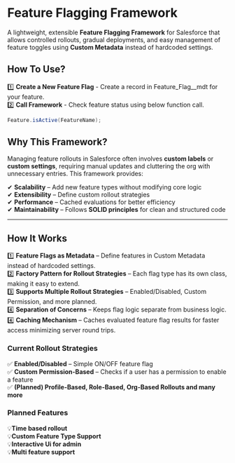 # **Feature Flagging Framework**  

A lightweight, extensible **Feature Flagging Framework** for Salesforce that allows controlled rollouts, gradual deployments, and easy management of feature toggles using **Custom Metadata** instead of hardcoded settings.  

## **How To Use?**  
1️⃣ **Create a New Feature Flag** - Create a record in Feature_Flag__mdt for your feature.  
2️⃣ **Call Framework** - Check feature status using below function call.  
```java
Feature.isActive(FeatureName);
```

## **Why This Framework?**  
Managing feature rollouts in Salesforce often involves **custom labels** or **custom settings**, requiring manual updates and cluttering the org with unnecessary entries. This framework provides:  

✔ **Scalability** – Add new feature types without modifying core logic  
✔ **Extensibility** – Define custom rollout strategies  
✔ **Performance** – Cached evaluations for better efficiency  
✔ **Maintainability** – Follows **SOLID principles** for clean and structured code  

---

## **How It Works**  

1️⃣ **Feature Flags as Metadata** – Define features in Custom Metadata instead of hardcoded settings.  
2️⃣ **Factory Pattern for Rollout Strategies** – Each flag type has its own class, making it easy to extend.  
3️⃣ **Supports Multiple Rollout Strategies** – Enabled/Disabled, Custom Permission, and more planned.  
4️⃣ **Separation of Concerns** – Keeps flag logic separate from business logic. 
4️⃣ **Caching Mechanism** – Caches evaluated feature flag results for faster access minimizing server round trips.   

### **Current Rollout Strategies**  
✅ **Enabled/Disabled** – Simple ON/OFF feature flag  
✅ **Custom Permission-Based** – Checks if a user has a permission to enable a feature  
✅ **(Planned) Profile-Based, Role-Based, Org-Based Rollouts and many more**  

### **Planned Features**  
💡**Time based rollout**  
💡**Custom Feature Type Support**  
💡**Interactive Ui for admin**   
💡**Multi feature support**  
